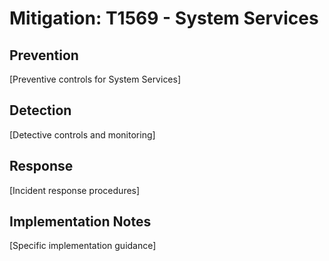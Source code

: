 # Mitigation: T1569 - System Services

## Prevention
[Preventive controls for System Services]

## Detection
[Detective controls and monitoring]

## Response
[Incident response procedures]

## Implementation Notes
[Specific implementation guidance]
